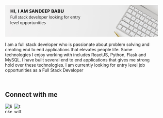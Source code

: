 <img src="https://raw.githubusercontent.com/sandeepbsn/sandeepbsn/master/banner.png" alt="display banner"/>

I am a full stack developer who is passionate about problem solving and creating end to end applications that elevates people life. Some technologies I enjoy working with includes ReactJS, Python, Flask and MySQL. I have built several end to end applications that gives me strong hold over these technologies. I am currently looking for entry level job opportunities as a Full Stack Developer

<br/>

## Connect with me 
[<img align="left" src="https://img.icons8.com/all/500/linkedin.png" alt="linkedin" width="30px" height="30px"/>](https://www.linkedin.com/in/sandeep-babu-7b0024141/)

[<img align="left" src="https://simpleicon.com/wp-content/uploads/twitter-3.png" alt="twitter" width="30px" height="30px"/>](https://twitter.com/Sandeep58563551)


<!--
**sandeepbsn/sandeepbsn** is a ✨ _special_ ✨ repository because its `README.md` (this file) appears on your GitHub profile.

Here are some ideas to get you started:

- 🔭 I’m currently working on ...
- 🌱 I’m currently learning ...
- 👯 I’m looking to collaborate on ...
- 🤔 I’m looking for help with ...
- 💬 Ask me about ...
- 📫 How to reach me: ...
- 😄 Pronouns: ...
- ⚡ Fun fact: ...
-->
